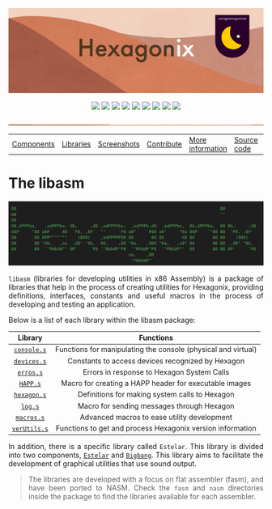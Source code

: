 <p align="center">
<img src="https://raw.githubusercontent.com/hexagonix/Doc/refs/heads/main/Img/banner.png">
</p>

<div align="center">

![](https://img.shields.io/github/license/hexagonix/hexagonix.svg)
![](https://img.shields.io/github/stars/hexagonix/hexagonix.svg)
![](https://img.shields.io/github/issues/hexagonix/hexagonix.svg)
![](https://img.shields.io/github/issues-closed/hexagonix/hexagonix.svg)
![](https://img.shields.io/github/issues-pr/hexagonix/hexagonix.svg)
![](https://img.shields.io/github/issues-pr-closed/hexagonix/hexagonix.svg)
![](https://img.shields.io/github/downloads/hexagonix/hexagonix/total.svg)
![](https://img.shields.io/github/release/hexagonix/hexagonix.svg)
[![](https://img.shields.io/twitter/follow/hexagonixOS.svg?style=social&label=Follow%20%40HexagonixOS)](https://twitter.com/hexagonixOS)

</div>

<!-- Vai funcionar como <hr> -->

<img src="https://raw.githubusercontent.com/hexagonix/Doc/refs/heads/main/Img/hr.png" width="100%" height="2px" />

<table align="center">
<tr>
<td><a href="https://github.com/hexagonix/Doc/blob/main/Hexagonix/Hexagonix.en.md#system-components">Components</a></td>
<td><a href="https://github.com/hexagonix/Doc/blob/main/Hexagonix/Hexagonix.en.md#system-development-libraries">Libraries</a></td>
<td><a href="https://github.com/hexagonix/Doc/blob/main/Hexagonix/Hexagonix.en.md#-screenshots">Screenshots</a></td>
<td><a href="https://github.com/hexagonix/Doc/blob/main/Hexagonix/Hexagonix.en.md#contribute-and-report-bugs">Contribute</a></td>
<td><a href="https://github.com/hexagonix/Doc/blob/main/Hexagonix/Hexagonix.en.md#other-information">More information</a></td>
<td><a href="https://github.com/hexagonix/src">Source code</a></td>
<td><a href="https://github.com/hexagonix/Doc/blob/main/Hexagonix/README.pt.md">Download</a></td>
</tr>
</table>

# The libasm

<div align="center">

<img src="https://raw.githubusercontent.com/hexagonix/Doc/refs/heads/main/Img/HexagonixSourceHeader.png">

</div>

<div align="justify">

`libasm` (libraries for developing utilities in x86 Assembly) is a package of libraries that help in the process of creating utilities for Hexagonix, providing definitions, interfaces, constants and useful macros in the process of developing and testing an application.

Below is a list of each library within the libasm package:

| Library | Functions |
|:-------:|:---------:|
|[`console.s`](https://github.com/hexagonix/lib/blob/main/fasm/console.s)| Functions for manipulating the console (physical and virtual)|
|[`devices.s`](https://github.com/hexagonix/lib/blob/main/fasm/devices.s)| Constants to access devices recognized by Hexagon|
|[`erros.s`](https://github.com/hexagonix/lib/blob/main/fasm/erros.s)| Errors in response to Hexagon System Calls|
|[`HAPP.s`](https://github.com/hexagonix/lib/blob/main/fasm/HAPP.s)| Macro for creating a HAPP header for executable images|
|[`hexagon.s`](https://github.com/hexagonix/lib/blob/main/fasm/hexagon.s)| Definitions for making system calls to Hexagon|
|[`log.s`](https://github.com/hexagonix/lib/blob/main/fasm/log.s)| Macro for sending messages through Hexagon|
|[`macros.s`](https://github.com/hexagonix/lib/blob/main/fasm/macros.s)| Advanced macros to ease utility development|
|[`verUtils.s`](https://github.com/hexagonix/lib/blob/main/fasm/verUtils.s)| Functions to get and process Hexagonix version information |

In addition, there is a specific library called `Estelar`. This library is divided into two components, [`Estelar`](https://github.com/hexagonix/lib/blob/main/fasm/Estelar/estelar.s) and [`Bigbang`](https://github.com/hexagonix/lib/blob/main/fasm/Estelar/bigbang.s). This library aims to facilitate the development of graphical utilities that use sound output.

> The libraries are developed with a focus on flat assembler (fasm), and have been ported to NASM. Check the `fasm` and `nasm` directories inside the package to find the libraries available for each assembler.

</div>
